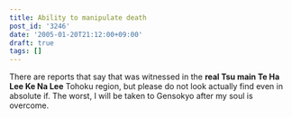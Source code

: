 ```yaml
---
title: Ability to manipulate death
post_id: '3246'
date: '2005-01-20T21:12:00+09:00'
draft: true
tags: []
---
```


There are reports that say that was witnessed in the **real Tsu main Te Ha Lee Ke Na Lee** Tohoku region, but please do not look actually find even in absolute if. The worst, I will be taken to Gensokyo after my soul is overcome.
